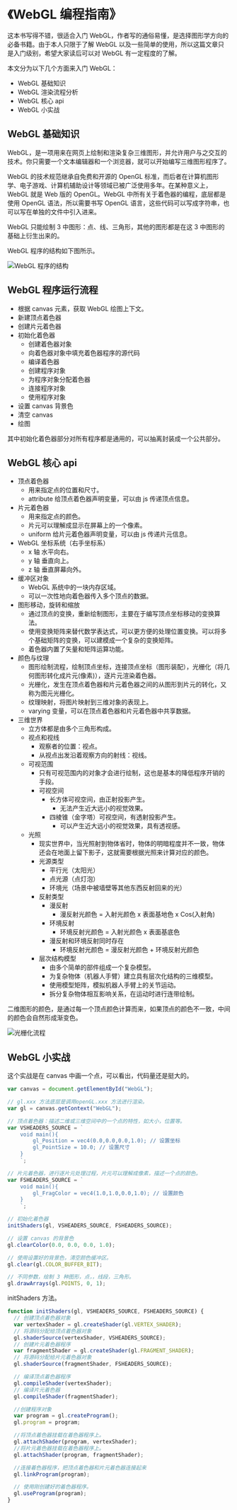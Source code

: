 # 《WebGL 编程指南》

这本书写得不错，很适合入门 WebGL，作者写的通俗易懂，是选择图形学方向的必备书籍。由于本人只限于了解 WebGL 以及一些简单的使用，所以这篇文章只是入门级别，希望大家读后可以对 WebGL 有一定程度的了解。

本文分为以下几个方面来入门 WebGL：

- WebGL 基础知识
- WebGL 渲染流程分析
- WebGL 核心 api
- WebGL 小实战

## WebGL 基础知识

WebGL，是一项用来在网页上绘制和渲染复杂三维图形，并允许用户与之交互的技术。你只需要一个文本编辑器和一个浏览器，就可以开始编写三维图形程序了。

WebGL 的技术规范继承自免费和开源的 OpenGL 标准，而后者在计算机图形学、电子游戏、计算机辅助设计等领域已被广泛使用多年。在某种意义上，WebGL 就是 Web 版的 OpenGL。WebGL 中所有关于着色器的编程，底层都是使用 OpenGL 语法，所以需要书写 OpenGL 语言，这些代码可以写成字符串，也可以写在单独的文件中引入进来。

WebGL 只能绘制 3 中图形：点、线、三角形，其他的图形都是在这 3 中图形的基础上衍生出来的。

WebGL 程序的结构如下图所示。

![WebGL 程序的结构](book-webgl-structure.png)

## WebGL 程序运行流程

- 根据 canvas 元素，获取 WebGL 绘图上下文。
- 新建顶点着色器
- 创建片元着色器
- 初始化着色器
  - 创建着色器对象
  - 向着色器对象中填充着色器程序的源代码
  - 编译着色器
  - 创建程序对象
  - 为程序对象分配着色器
  - 连接程序对象
  - 使用程序对象
- 设置 canvas 背景色
- 清空 canvas
- 绘图

其中初始化着色器部分对所有程序都是通用的，可以抽离封装成一个公共部分。

## WebGL 核心 api

- 顶点着色器
  - 用来指定点的位置和尺寸。
  - attribute 给顶点着色器声明变量，可以由 js 传递顶点信息。
- 片元着色器
  - 用来指定点的颜色。
  - 片元可以理解成显示在屏幕上的一个像素。
  - uniform 给片元着色器声明变量，可以由 js 传递片元信息。
- WebGL 坐标系统（右手坐标系）
  - x 轴 水平向右。
  - y 轴 垂直向上。
  - z 轴 垂直屏幕向外。
- 缓冲区对象
  - WebGL 系统中的一块内存区域。
  - 可以一次性地向着色器传入多个顶点的数据。
- 图形移动，旋转和缩放
  - 通过顶点的变换，重新绘制图形，主要在于编写顶点坐标移动的变换算法。
  - 使用变换矩阵来替代数学表达式，可以更方便的处理位置变换。可以将多个基础矩阵的变换，可以建模成一个复杂的变换矩阵。
  - 着色器内置了矢量和矩阵运算功能。
- 颜色与纹理
  - 图形绘制流程，绘制顶点坐标，连接顶点坐标（图形装配），光栅化（将几何图形转化成片元(像素)），逐片元渲染着色器。
  - 光栅化，发生在顶点着色器和片元着色器之间的从图形到片元的转化，又称为图元光栅化。
  - 纹理映射，将图片映射到三维对象的表现上。
  - varying 变量，可以在顶点着色器和片元着色器中共享数据。
- 三维世界
  - 立方体都是由多个三角形构成。
  - 视点和视线
    - 观察者的位置：视点。
    - 从视点出发沿着观察方向的射线：视线。
  - 可视范围
    - 只有可视范围内的对象才会进行绘制，这也是基本的降低程序开销的手段。
    - 可视空间
      - 长方体可视空间，由正射投影产生。
        - 无法产生近大远小的视觉效果。
      - 四棱锥（金字塔）可视空间，有透射投影产生。
        - 可以产生近大远小的视觉效果，具有透视感。
  - 光照
    - 现实世界中，当光照射到物体省时，物体的明暗程度并不一致，物体还会在地面上留下影子，这就需要根据光照来计算对应的颜色。
    - 光源类型
      - 平行光（太阳光）
      - 点光源（点灯泡）
      - 环境光（场景中被墙壁等其他东西反射回来的光）
    - 反射类型
      - 漫反射
        - 漫反射光颜色 = 入射光颜色 x 表面基地色 x Cos(入射角)
      - 环境反射
        - 环境反射光颜色 = 入射光颜色 x 表面基底色
      - 漫反射和环境反射同时存在
        - 环境反射光颜色 = 漫反射光颜色 + 环境反射光颜色
    - 层次结构模型
      - 由多个简单的部件组成一个复杂模型。
      - 为复杂物体（机器人手臂）建立具有层次化结构的三维模型。
      - 使用模型矩阵，模拟机器人手臂上的关节运动。
      - 拆分复杂物体相互影响关系，在运动时进行连带绘制。

二维图形的颜色，是通过每一个顶点颜色计算而来，如果顶点的颜色不一致，中间的颜色会自然形成渐变色。

![光栅化流程](book-webgl-flow.jpeg)

## WebGL 小实战

这个实战是在 canvas 中画一个点，可以看出，代码量还是挺大的。

```js
var canvas = document.getElementById("WebGL");

// gl.xxx 方法底层是调用openGL.xxx 方法进行渲染。
var gl = canvas.getContext("WebGL");

// 顶点着色器：描述二维或三维空间中的一个点的特性，如大小，位置等。
var VSHEADERS_SOURCE = `
    void main(){
        gl_Position = vec4(0.0,0.0,0.0,1.0); // 设置坐标
        gl_PointSize = 10.0; // 设置尺寸
    }
    `;

// 片元着色器，进行逐片元处理过程，片元可以理解成像素，描述一个点的颜色。
var FSHEADERS_SOURCE = `
    void main(){
        gl_FragColor = vec4(1.0,1.0,0.0,1.0); // 设置颜色
    }
    `;

// 初始化着色器
initShaders(gl, VSHEADERS_SOURCE, FSHEADERS_SOURCE);

// 设置 canvas 的背景色
gl.clearColor(0.0, 0.0, 0.0, 1.0);

// 使用设置好的背景色，清空颜色缓冲区。
gl.clear(gl.COLOR_BUFFER_BIT);

// 不同参数，绘制 3 种图形，点，，线段，三角形。
gl.drawArrays(gl.POINTS, 0, 1);
```

initShaders 方法。

```js
function initShaders(gl, VSHEADERS_SOURCE, FSHEADERS_SOURCE) {
  // 创建顶点着色器对象
  var vertexShader = gl.createShader(gl.VERTEX_SHADER);
  // 将源码分配给顶点着色器对象
  gl.shaderSource(vertexShader, VSHEADERS_SOURCE);
  // 创建片元着色器程序
  var fragmentShader = gl.createShader(gl.FRAGMENT_SHADER);
  // 将源码分配给片元着色器对象
  gl.shaderSource(fragmentShader, FSHEADERS_SOURCE);

  // 编译顶点着色器程序
  gl.compileShader(vertexShader);
  // 编译片元着色器
  gl.compileShader(fragmentShader);

  //创建程序对象
  var program = gl.createProgram();
  gl.program = program;

  //将顶点着色器挂载在着色器程序上。
  gl.attachShader(program, vertexShader);
  //将片元着色器挂载在着色器程序上。
  gl.attachShader(program, fragmentShader);

  //连接着色器程序，把顶点着色器和片元着色器连接起来
  gl.linkProgram(program);

  // 使用刚创建好的着色器程序。
  gl.useProgram(program);
}
```
